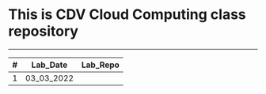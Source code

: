 # This is CDV Cloud Computing class repository
___

<table>
<thead>
<th>#</th>
<th>Lab_Date</th>
<th>Lab_Repo</th>
</thead>
<tbody>
<td>1</td>
<td>03_03_2022</td>
<td></td>
</tbody>
</table>